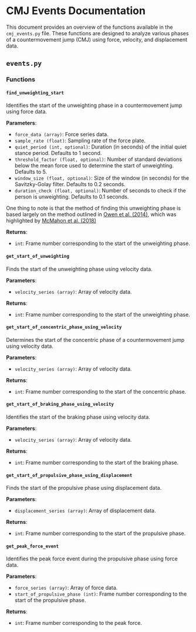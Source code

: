 # CMJ Events Documentation

This document provides an overview of the functions available in the `cmj_events.py` file. These functions are designed to analyze various phases of a countermovement jump (CMJ) using force, velocity, and displacement data.

## `events.py`

### Functions

#### `find_unweighting_start`

Identifies the start of the unweighting phase in a countermovement jump using force data.

**Parameters**:
- `force_data (array)`: Force series data.
- `sample_rate (float)`: Sampling rate of the force plate.
- `quiet_period (int, optional)`: Duration (in seconds) of the initial quiet stance period. Defaults to 1 second.
- `threshold_factor (float, optional)`: Number of standard deviations below the mean force used to determine the start of unweighting. Defaults to 5.
- `window_size (float, optional)`: Size of the window (in seconds) for the Savitzky-Golay filter. Defaults to 0.2 seconds.
- `duration_check (float, optional)`: Number of seconds to check if the person is unweighting. Defaults to 0.1 seconds.

One thing to note is that the method of finding this unweighting phase is based largely on the method outlined in [Owen et al. (2014)](https://journals.lww.com/nsca-jscr/fulltext/2014/06000/development_of_a_criterion_method_to_determine.8.aspx), which was highlighted by [McMahon et al. (2018)](https://journals.lww.com/nsca-scj/fulltext/2018/08000/Understanding_the_Key_Phases_of_the.10.aspx?casa_token=ebRHgNsbZ8oAAAAA:zhLpS7rrORCZWHesIP2TzfvEHVXoHMhKL9xsfE-p4Qk73EXINHbQd1j2s3oK8TCN_DZyJuBgP8_Wurzh6VWSfwTsEg)

**Returns**:
- `int`: Frame number corresponding to the start of the unweighting phase.

#### `get_start_of_unweighting`

Finds the start of the unweighting phase using velocity data.

**Parameters**:
- `velocity_series (array)`: Array of velocity data.

**Returns**:
- `int`: Frame number corresponding to the start of the unweighting phase.

#### `get_start_of_concentric_phase_using_velocity`

Determines the start of the concentric phase of a countermovement jump using velocity data.

**Parameters**:
- `velocity_series (array)`: Array of velocity data.

**Returns**:
- `int`: Frame number corresponding to the start of the concentric phase.

#### `get_start_of_braking_phase_using_velocity`

Identifies the start of the braking phase using velocity data.

**Parameters**:
- `velocity_series (array)`: Array of velocity data.

**Returns**:
- `int`: Frame number corresponding to the start of the braking phase.

#### `get_start_of_propulsive_phase_using_displacement`

Finds the start of the propulsive phase using displacement data.

**Parameters**:
- `displacement_series (array)`: Array of displacement data.

**Returns**:
- `int`: Frame number corresponding to the start of the propulsive phase.

#### `get_peak_force_event`

Identifies the peak force event during the propulsive phase using force data.

**Parameters**:
- `force_series (array)`: Array of force data.
- `start_of_propulsive_phase (int)`: Frame number corresponding to the start of the propulsive phase.

**Returns**:
- `int`: Frame number corresponding to the peak force.